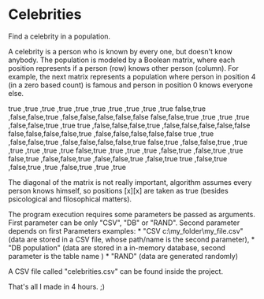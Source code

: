 # Celebrities

Find a celebrity in a population. 

A celebrity is a person who is known by every one, but doesn't know anybody.
The population is modeled by a Boolean matrix, where each position represents if a person (row) knows other person (column).
For example, the next matrix represents a population where person in position 4 (in a zero based count) is famous and person in position 0 knows everyone else.

true ,true ,true ,true ,true ,true ,true ,true ,true ,true 
false,true ,false,false,true ,false,false,false,false,false
false,false,true ,true ,true ,true ,false,false,true ,true 
true ,false,false,false,true ,false,false,false,false,false
false,false,false,false,true ,false,false,false,false,false
true ,true ,false,false,true ,false,false,false,false,true 
false,true ,false,false,true ,true ,true ,true ,true ,true 
false,true ,true ,true ,true ,false,true ,false,true ,true 
false,true ,false,false,true ,false,false,true ,false,true 
true ,false,true ,false,true ,true ,false,true ,true ,true 


The diagonal of the matrix is not really important, algorithm assumes every person knows himself, so positions [x][x] are taken as true 
(besides psicological and filosophical matters).

The program execution requires some parameters be passed as arguments.
First parameter can be only "CSV", "DB" or "RAND".
Second parameter depends on first
Parameters examples:
	* "CSV c:\\my_folder\\my_file.csv" (data are stored in a CSV file, whose path/name is the second parameter), 
	* "DB population" (data are stored in a in-memory database, second parameter is the table name )
	* "RAND" (data are generated randomly)
	
A CSV file called "celebrities.csv" can be found inside the project.

That's all I made in 4 hours. ;)
	
